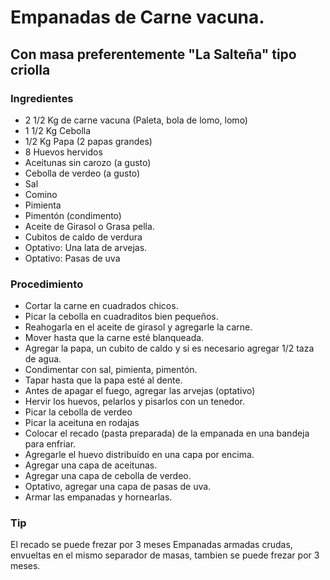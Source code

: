 # Empanadas de Carne vacuna.
## Con masa preferentemente "La Salteña" tipo criolla

### Ingredientes
- 2 1/2 Kg de carne vacuna (Paleta, bola de lomo, lomo)
- 1 1/2 Kg Cebolla
- 1/2 Kg Papa (2 papas grandes)
- 8 Huevos hervidos
- Aceitunas sin carozo (a gusto)
- Cebolla de verdeo (a gusto)
- Sal
- Comino
- Pimienta
- Pimentón (condimento)
- Aceite de Girasol o Grasa pella.
- Cubitos de caldo de verdura
- Optativo: Una lata de arvejas.
- Optativo: Pasas de uva

### Procedimiento
- Cortar la carne en cuadrados chicos.
- Picar la cebolla en cuadraditos bien pequeños.
- Reahogarla en el aceite de girasol y agregarle la carne.
- Mover hasta que la carne esté blanqueada.
- Agregar la papa, un cubito de caldo y si es necesario agregar 1/2 taza de agua.
- Condimentar con sal, pimienta, pimentón.
- Tapar hasta que la papa esté al dente.
- Antes de apagar el fuego, agregar las arvejas (optativo)
- Hervir los huevos, pelarlos y pisarlos con un tenedor.
- Picar la cebolla de verdeo
- Picar la aceituna en rodajas
- Colocar el recado (pasta preparada) de la empanada en una bandeja para enfriar.
- Agregarle el huevo distribuído en una capa por encima.
- Agregar una capa de aceitunas.
- Agregar una capa de cebolla de verdeo.
- Optativo, agregar una capa de pasas de uva.
- Armar las empanadas y hornearlas.

### Tip
El recado se puede frezar por 3 meses
Empanadas armadas crudas, envueltas en el mismo separador de masas, tambien se puede frezar por 3 meses.